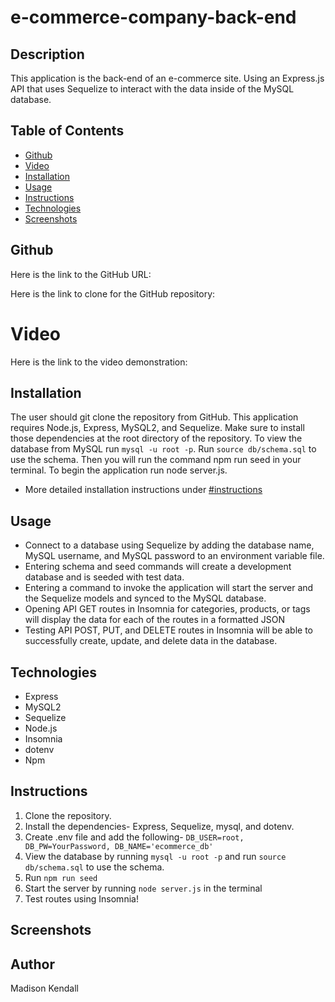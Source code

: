 # e-commerce-company-back-end

## Description
This application is the back-end of an e-commerce site. Using an Express.js API that uses Sequelize to interact with the data inside of the MySQL database.

## Table of Contents

- [Github](#github)
- [Video](#video)
- [Installation](#installation)
- [Usage](#usage)
- [Instructions](#instructions)
- [Technologies](#technologies)
- [Screenshots](#screenshots)

## Github
Here is the link to the GitHub URL:

Here is the link to clone for the GitHub repository:

# Video
Here is the link to the video demonstration:

## Installation
The user should git clone the repository from GitHub. This application requires Node.js, Express, MySQL2, and Sequelize. Make sure to install those dependencies at the root directory of the repository. To view the database from MySQL run `mysql -u root -p`. Run `source db/schema.sql` to use the schema. Then you will run the command npm run seed in your terminal. To begin the application run node server.js.
* More detailed installation instructions under [#instructions](#instructions)

## Usage
* Connect to a database using Sequelize by adding the database name, MySQL username, and MySQL password to an environment variable file.
* Entering schema and seed commands will create a development database and is seeded with test data.
* Entering a command to invoke the application will start the server and the Sequelize models and synced to the MySQL database.
* Opening API GET routes in Insomnia for categories, products, or tags will display the data for each of the routes in a formatted JSON
* Testing API POST, PUT, and DELETE routes in Insomnia will be able to successfully create, update, and delete data in the database.

## Technologies
* Express
* MySQL2
* Sequelize
* Node.js
* Insomnia
* dotenv
* Npm

## Instructions
1. Clone the repository.
2. Install the dependencies- Express, Sequelize, mysql, and dotenv.
3. Create .env file and add the following- `DB_USER=root, DB_PW=YourPassword, DB_NAME='ecommerce_db'`
4. View the database by running `mysql -u root -p` and run `source db/schema.sql` to use the schema.
5. Run `npm run seed`
3. Start the server by running `node server.js` in the terminal
4. Test routes using Insomnia!

## Screenshots

## Author
Madison Kendall
